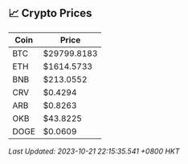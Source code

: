 ## 📈 Crypto Prices

| Coin | Price |
| ---- | ----- |
| BTC | $29799.8183 |
| ETH | $1614.5733 |
| BNB | $213.0552 |
| CRV | $0.4294 |
| ARB | $0.8263 |
| OKB | $43.8225 |
| DOGE | $0.0609 |

_Last Updated: 2023-10-21 22:15:35.541 +0800 HKT_